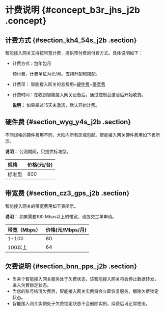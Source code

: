 # 计费说明 {#concept_b3r_jhs_j2b .concept}

## 计费方式 {#section_kh4_54s_j2b .section}

智能接入网关支持按带宽计费，提供预付费的付费方式。具体说明如下：

-   计费方式：包年包月

    预付费，计费单位为元/月。支持升配和降配。

-   计费项： 智能接入网关的总费用=[硬件费](#section_wyg_y4s_j2b)+[带宽费](#section_cz3_gps_j2b)
-   计费时间：在收到智能接入网关设备后，通过控制台激活后开始收费。

    **说明：** 如果超过15天未激活，默认开始计费。


## 硬件费 {#section_wyg_y4s_j2b .section}

不同规格的硬件费用不同，大陆内所有区域包邮。智能接入网关硬件费用如下表所示。

**说明：** 公测期间，只提供标准型。

|规格|价格\(元/台\)|
|:-|:--------|
|标准型|800|

## 带宽费 {#section_cz3_gps_j2b .section}

智能接入网关的带宽费用如下表所示。

**说明：** 如果需要100 Mbps以上的带宽，请提交工单申请。

|带宽（Mbps）|价格\(元/Mbps/月\)|
|:-------|:-------------|
|1-100|80|
|100以上|64|

## 欠费说明 {#section_bnn_pps_j2b .section}

-   当某个智能接入网关服务处于欠费状态，该智能接入网关将会停止数据转发，进入欠费锁定状态。
-   当您的账号结清欠费后，智能接入网关实例将会立即恢复服务，解除欠费锁定状态。
-   智能接入网关实例处于欠费锁定状态不会删除实例，续费后可正常使用。

